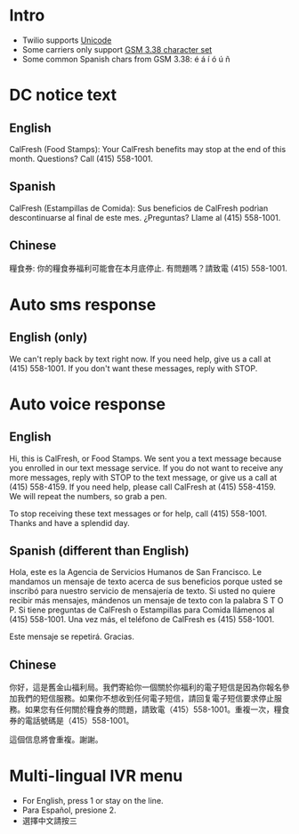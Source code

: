 # Intro
- Twilio supports [Unicode](http://en.wikipedia.org/wiki/Unicode)
- Some carriers only support [GSM 3.38 character set](http://en.wikipedia.org/wiki/GSM_03.38)
- Some common Spanish chars from GSM 3.38: é á í ó ú ñ

# DC notice text

## English
CalFresh (Food Stamps): Your CalFresh benefits may stop at the end of this month. Questions? Call (415) 558-1001.

## Spanish
CalFresh (Estampillas de Comida): Sus beneficios de CalFresh podrìan descontinuarse al final de este mes. ¿Preguntas? Llame al (415) 558-1001.

## Chinese
糧食券: 你的糧食券福利可能會在本月底停止. 有問題嗎？請致電 (415) 558-1001.

# Auto sms response

## English (only)
We can't reply back by text right now. If you need help, give us a call at (415) 558-1001. If you don't want these messages, reply with STOP.

# Auto voice response

## English
Hi, this is CalFresh, or Food Stamps. We sent you a text message because you enrolled in our text message service. If you do not want to receive any more messages, reply with STOP to the text message, or give us a call at (415) 558-4159. If you need help, please call CalFresh at (415) 558-4159. We will repeat the numbers, so grab a pen.

To stop receiving these text messages or for help, call (415) 558-1001. Thanks and have a splendid day.

## Spanish (different than English)
Hola, este es la Agencia de Servicios Humanos de San Francisco. Le mandamos un mensaje de texto acerca de sus beneficios porque usted se inscribó para nuestro servicio de mensajería de texto. Si usted no quiere recibir más mensajes, mándenos un mensaje de texto con la palabra S T O P. Si tiene preguntas de CalFresh o Estampillas para Comida llámenos al (415) 558-1001. Una vez más, el teléfono de CalFresh es (415) 558-1001.

Este mensaje se repetirá. Gracias.

## Chinese
你好，這是舊金山福利局。我們寄給你一個關於你福利的電子短信是因為你報名參加我們的短信服務。如果你不想收到任何電子短信，請回复電子短信要求停止服務。如果您有任何關於糧食券的問題，請致電（415）558-1001。重複一次，糧食券的電話號碼是（415）558-1001。

這個信息將會重複。謝謝。

# Multi-lingual IVR menu
- For English, press 1 or stay on the line.
- Para Español, presione 2.
- 選擇中文請按三
